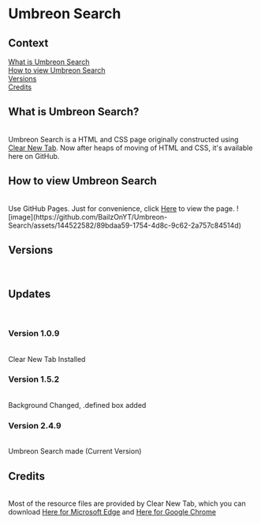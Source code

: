 <h1>Umbreon Search</h1>
<h2>Context</h2>
<a href="readme.md#what-is-umbreon-search">What is Umbreon Search</a>
<br>
<a href="readme.md#how-to-view-umbreon-search">How to view Umbreon Search</a>
<br>
<a href="readme.md#versions">Versions</a>
<br>
<a href="readme.md#credits">Credits</a>
<br>
<h2>What is Umbreon Search?</h2>
<br>
<span>Umbreon Search is a HTML and CSS page originally constructed using </span><a href="https://microsoftedge.microsoft.com/addons/detail/clear-new-tab/ifphophaconbhfmkpdlfldelkjpjmlbj">Clear New Tab</a><span>. Now after heaps of moving of HTML and CSS, it's available here on GitHub.</span>
<br>
<h2>How to view Umbreon Search</h2>
<br>
<span>Use GitHub Pages. Just for convenience, click </span><a href="https://bailzonyt.github.io/Umbreon-Search/">Here</a><span> to view the page.</span>
![image](https://github.com/BailzOnYT/Umbreon-Search/assets/144522582/89bdaa59-1754-4d8c-9c62-2a757c84514d)
<br>
<h2>Versions</h2>
<br>
<h2>Updates</h1>
<br>
<h3>Version 1.0.9</h3>
<br>
<span>Clear New Tab Installed</span>
<br>
<h3>Version 1.5.2</h3>
<br>
<span>Background Changed, .defined box added</span>
<br>
<h3>Version 2.4.9</h3>
<br>
<span>Umbreon Search made (Current Version)</span>
<br>
<h2>Credits</h2>
<br>
<span>Most of the resource files are provided by Clear New Tab, which you can download </span><a href="https://microsoftedge.microsoft.com/addons/detail/clear-new-tab/ifphophaconbhfmkpdlfldelkjpjmlbj">Here for Microsoft Edge</a><span> and </span><a href="https://chrome.google.com/webstore/detail/clear-new-tab/felphkbfjadmcejnibcmcncimlappdde">Here for Google Chrome</a>
<br>
